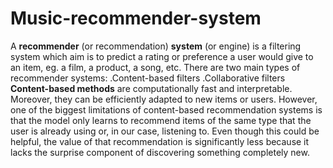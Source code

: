 # Music-recommender-system
A **recommender** (or recommendation) **system** (or engine) is a filtering system which aim is to predict a rating or preference a user would give to an item, eg. a film, a product, a song, etc.
There are two main types of recommender systems:
.Content-based filters
.Collaborative filters
**Content-based methods** are computationally fast and interpretable. Moreover, they can be efficiently adapted to new items or users.  However, one of the biggest limitations of content-based recommendation systems is that the model only learns to recommend items of the same type that the user is already using or, in our case, listening to. Even though this could be helpful, the value of that recommendation is significantly less because it lacks the surprise component of discovering something completely new.
